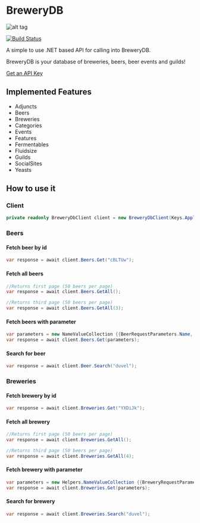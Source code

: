 # BreweryDB
![alt tag](http://www.brewerydb.com/img/badge.png)  

[![Build Status](https://www.bitrise.io/app/3735847bfb75f667.svg?token=A_GJ04CSfVtaF_2D7kMzRg)](https://www.bitrise.io/app/3735847bfb75f667)  

A simple to use .NET based API for calling into BreweryDB. 

BreweryDB is your database of breweries, beers, beer events and guilds! 

[Get an API Key](http://www.brewerydb.com/)

## Implemented Features
* Adjuncts
* Beers
* Breweries
* Categories
* Events
* Features
* Fermentables
* Fluidsize
* Guilds
* SocialSites
* Yeasts

## How to use it
### Client
```csharp
private readonly BreweryDbClient client = new BreweryDbClient(Keys.ApplicationKey);
```
### Beers
#### Fetch beer by id
```csharp
var response = await client.Beers.Get("cBLTUw");
```

#### Fetch all beers
```csharp
//Returns first page (50 beers per page)
var response = await client.Beers.GetAll();

//Returns third page (50 beers per page)
var response = await client.Beers.GetAll(3);
```

#### Fetch beers with parameter
```csharp
var parameters = new NameValueCollection {{BeerRequestParameters.Name, "duvel single"}};
var response = await client.Beers.Get(parameters);
```

#### Search for beer
```csharp
var response = await client.Beer.Search("duvel");
```

### Breweries
#### Fetch brewery by id
```csharp
var response = await client.Breweries.Get("YXDiJk");
```

#### Fetch all brewery
```csharp
//Returns first page (50 beers per page)
var response = await client.Breweries.GetAll();

//Returns third page (50 beers per page)
var response = await client.Breweries.GetAll(4);
```

#### Fetch brewery with parameter
```csharp
var parameters = new Helpers.NameValueCollection {{BreweryRequestParameters.Name, "Ad Lib Brewing Company" } };
var response = await client.Breweries.Get(parameters);
```

#### Search for brewery
```c#
var response = await client.Breweries.Search("duvel");
```

